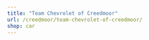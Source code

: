 ```yaml
---
title: "Team Chevrolet of Creedmoor"
url: /creedmoor/team-chevrolet-of-creedmoor/
shop: car
---
```

